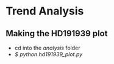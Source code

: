 
# Trend Analysis



## Making the HD191939 plot

- cd into the *analysis* folder
- *\$ python hd191939_plot.py*
